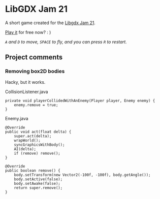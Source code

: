 # LibGDX Jam 21
A short game created for the [Libgdx Jam 21](https://itch.io/jam/libgdx-jam-21).

[Play it](https://slideshow776.github.io/LibGDX-Jam-21/) for free now? : )

_`A` and `D` to move, `SPACE` to fly, and you can press `R` to restart._

## Project comments
### Removing box2D bodies
Hacky, but it works.

CollisionListener.java
```
private void playerCollidedWithAnEnemy(Player player, Enemy enemy) {
    enemy.remove = true;
}
```

Enemy.java
```
@Override
public void act(float delta) {
    super.act(delta);
    wrapWorld();
    syncGraphicsWithBody();
    AI(delta);
    if (remove) remove();
}

@Override
public boolean remove() {
    body.setTransform(new Vector2(-100f, -100f), body.getAngle());
    body.setActive(false);
    body.setAwake(false);
    return super.remove();
}
```
